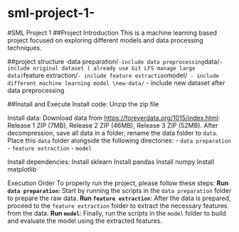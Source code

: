# sml-project-1-
#SML Project 1
##Project Introduction
This is a machine learning based project focused on exploring different models and data processing techniques.

##project structure
·data preparation/` -include data preprocessing
`data/` - include original dataset ( already use Git LFS manage large data)
`feature extraction/` - include feature extraction
`model/` - include different machine learning model
\new-data/` - include new dataset after data preprocessing

##Install and Execute
Install code:
Unzip the zip file

Install data:
Download data from https://foreverdata.org/1015/index.html: Release 1 ZIP (7MB), Release 2 ZIP (46MB), Release 3 ZIP (52MB).
After decompression, save all data in a folder, rename the data folder to `data`.
 Place this `data` folder alongside the following directories: - `data preparation` - `feature extraction` - `model`

Install dependencies:
Install sklearn
Install pandas
Install numpy 
Install matplotlib

Execution Order
To properly run the project, please follow these steps:
**Run `data preparation`**: Start by running the scripts in the `data preparation` folder to prepare the raw data.
 **Run `feature extraction`**: After the data is prepared, proceed to the `feature extraction` folder to extract the necessary features from the data.
**Run `model`**: Finally, run the scripts in the `model` folder to build and evaluate the model using the extracted features.

